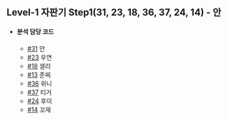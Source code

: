 ## Level-1 자판기 Step1(31, 23, 18, 36, 37, 24, 14) - 안

- #### 분석 담당 코드

  - [#31](https://github.com/woowacourse/javascript-vendingmachine/pull/31) 안
  - [#23](https://github.com/woowacourse/javascript-vendingmachine/pull/23) 우연
  - [#18](https://github.com/woowacourse/javascript-vendingmachine/pull/18) 샐리
  - [#13](https://github.com/woowacourse/javascript-vendingmachine/pull/13) 준찌
  - [#36](https://github.com/woowacourse/javascript-vendingmachine/pull/36) 위니
  - [#37](https://github.com/woowacourse/javascript-vendingmachine/pull/37) 티거
  - [#24](https://github.com/woowacourse/javascript-vendingmachine/pull/24) 후이
  - [#14](https://github.com/woowacourse/javascript-vendingmachine/pull/14) 꼬재
